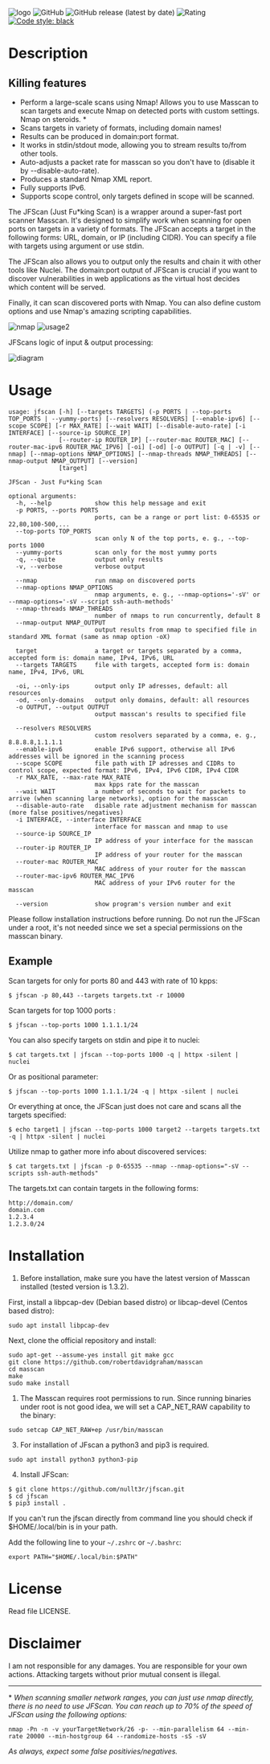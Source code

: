 ![logo](screenshots/logo.png)
![GitHub](https://img.shields.io/github/license/nullt3r/jfscan) ![GitHub release (latest by date)](https://img.shields.io/github/v/release/nullt3r/jfscan) ![Rating](https://img.shields.io/github/stars/nullt3r/jfscan?style=social)
[![Code style: black](https://img.shields.io/badge/code%20style-black-000000.svg)](https://github.com/psf/black)

# Description
## Killing features
* Perform a large-scale scans using Nmap! Allows you to use Masscan to scan targets and execute Nmap on detected ports with custom settings. Nmap on steroids. *
* Scans targets in variety of formats, including domain names!
* Results can be produced in domain:port format.
* It works in stdin/stdout mode, allowing you to stream results to/from other tools.
* Auto-adjusts a packet rate for masscan so you don't have to (disable it by --disable-auto-rate).
* Produces a standard Nmap XML report.
* Fully supports IPv6.
* Supports scope control, only targets defined in scope will be scanned.

The JFScan (Just Fu*king Scan) is a wrapper around a super-fast port scanner Masscan. It's designed to simplify work when scanning for open ports on targets in a variety of formats. The JFScan accepts a target in the following forms: URL, domain, or IP (including CIDR). You can specify a file with targets using argument or use stdin.

The JFScan also allows you to output only the results and chain it with other tools like Nuclei. The domain:port output of JFScan is crucial if you want to discover vulnerabilities in web applications as the virtual host decides which content will be served.

Finally, it can scan discovered ports with Nmap. You can also define custom options and use Nmap's amazing scripting capabilities.


![nmap](screenshots/usage1.png)
![usage2](screenshots/usage2.png)

JFScans logic of input & output processing:

![diagram](screenshots/for_dummies.png)

# Usage
```
usage: jfscan [-h] [--targets TARGETS] (-p PORTS | --top-ports TOP_PORTS | --yummy-ports) [--resolvers RESOLVERS] [--enable-ipv6] [--scope SCOPE] [-r MAX_RATE] [--wait WAIT] [--disable-auto-rate] [-i INTERFACE] [--source-ip SOURCE_IP]
              [--router-ip ROUTER_IP] [--router-mac ROUTER_MAC] [--router-mac-ipv6 ROUTER_MAC_IPV6] [-oi] [-od] [-o OUTPUT] [-q | -v] [--nmap] [--nmap-options NMAP_OPTIONS] [--nmap-threads NMAP_THREADS] [--nmap-output NMAP_OUTPUT] [--version]
              [target]

JFScan - Just Fu*king Scan

optional arguments:
  -h, --help            show this help message and exit
  -p PORTS, --ports PORTS
                        ports, can be a range or port list: 0-65535 or 22,80,100-500,...
  --top-ports TOP_PORTS
                        scan only N of the top ports, e. g., --top-ports 1000
  --yummy-ports         scan only for the most yummy ports
  -q, --quite           output only results
  -v, --verbose         verbose output

  --nmap                run nmap on discovered ports
  --nmap-options NMAP_OPTIONS
                        nmap arguments, e. g., --nmap-options='-sV' or --nmap-options='-sV --script ssh-auth-methods'
  --nmap-threads NMAP_THREADS
                        number of nmaps to run concurrently, default 8
  --nmap-output NMAP_OUTPUT
                        output results from nmap to specified file in standard XML format (same as nmap option -oX)

  target                a target or targets separated by a comma, accepted form is: domain name, IPv4, IPv6, URL
  --targets TARGETS     file with targets, accepted form is: domain name, IPv4, IPv6, URL

  -oi, --only-ips       output only IP adresses, default: all resources
  -od, --only-domains   output only domains, default: all resources
  -o OUTPUT, --output OUTPUT
                        output masscan's results to specified file

  --resolvers RESOLVERS
                        custom resolvers separated by a comma, e. g., 8.8.8.8,1.1.1.1
  --enable-ipv6         enable IPv6 support, otherwise all IPv6 addresses will be ignored in the scanning process
  --scope SCOPE         file path with IP adresses and CIDRs to control scope, expected format: IPv6, IPv4, IPv6 CIDR, IPv4 CIDR
  -r MAX_RATE, --max-rate MAX_RATE
                        max kpps rate for the masscan
  --wait WAIT           a number of seconds to wait for packets to arrive (when scanning large networks), option for the masscan
  --disable-auto-rate   disable rate adjustment mechanism for masscan (more false positives/negatives)
  -i INTERFACE, --interface INTERFACE
                        interface for masscan and nmap to use
  --source-ip SOURCE_IP
                        IP address of your interface for the masscan
  --router-ip ROUTER_IP
                        IP address of your router for the masscan
  --router-mac ROUTER_MAC
                        MAC address of your router for the masscan
  --router-mac-ipv6 ROUTER_MAC_IPV6
                        MAC address of your IPv6 router for the masscan

  --version             show program's version number and exit
```

Please follow installation instructions before running. Do not run the JFScan under a root, it's not needed since we set a special permissions on the masscan binary.

## Example
Scan targets for only for ports 80 and 443 with rate of 10 kpps:

`$ jfscan -p 80,443 --targets targets.txt -r 10000`

Scan targets for top 1000 ports :

`$ jfscan --top-ports 1000 1.1.1.1/24`

You can also specify targets on stdin and pipe it to nuclei:

`$ cat targets.txt | jfscan --top-ports 1000 -q | httpx -silent | nuclei`

Or as positional parameter:

`$ jfscan --top-ports 1000 1.1.1.1/24 -q | httpx -silent | nuclei`

Or everything at once, the JFScan just does not care and scans all the targets specified:

`$ echo target1 | jfscan --top-ports 1000 target2 --targets targets.txt -q | httpx -silent | nuclei`

Utilize nmap to gather more info about discovered services:

`$ cat targets.txt | jfscan -p 0-65535 --nmap --nmap-options="-sV --scripts ssh-auth-methods"`

The targets.txt can contain targets in the following forms:
```
http://domain.com/
domain.com
1.2.3.4
1.2.3.0/24
```

# Installation
1. Before installation, make sure you have the latest version of Masscan installed (tested version is 1.3.2).

First, install a libpcap-dev (Debian based distro) or libcap-devel (Centos based distro):

```
sudo apt install libpcap-dev
```

Next, clone the official repository and install:
```
sudo apt-get --assume-yes install git make gcc
git clone https://github.com/robertdavidgraham/masscan
cd masscan
make
sudo make install
```


1. The Masscan requires root permissions to run. Since running binaries under root is not good idea, we will set a CAP_NET_RAW capability to the binary:

```
sudo setcap CAP_NET_RAW+ep /usr/bin/masscan
```

3. For installation of JFscan a python3 and pip3 is required.

```
sudo apt install python3 python3-pip
```

4. Install JFScan:
```
$ git clone https://github.com/nullt3r/jfscan.git
$ cd jfscan
$ pip3 install .
```
If you can't run the jfscan directly from command line you should check if $HOME/.local/bin is in your path.

Add the following line to your `~/.zshrc` or `~/.bashrc`:

```
export PATH="$HOME/.local/bin:$PATH"
```

# License
Read file LICENSE.

# Disclaimer
I am not responsible for any damages. You are responsible for your own
actions. Attacking targets without prior mutual consent is illegal.
___

\* *When scanning smaller network ranges, you can just use nmap directly, there is no need to use JFScan. You can reach up to 70% of the speed of JFScan using the following options:*
```
nmap -Pn -n -v yourTargetNetwork/26 -p- --min-parallelism 64 --min-rate 20000 --min-hostgroup 64 --randomize-hosts -sS -sV
```
*As always, expect some false positivies/negatives.*